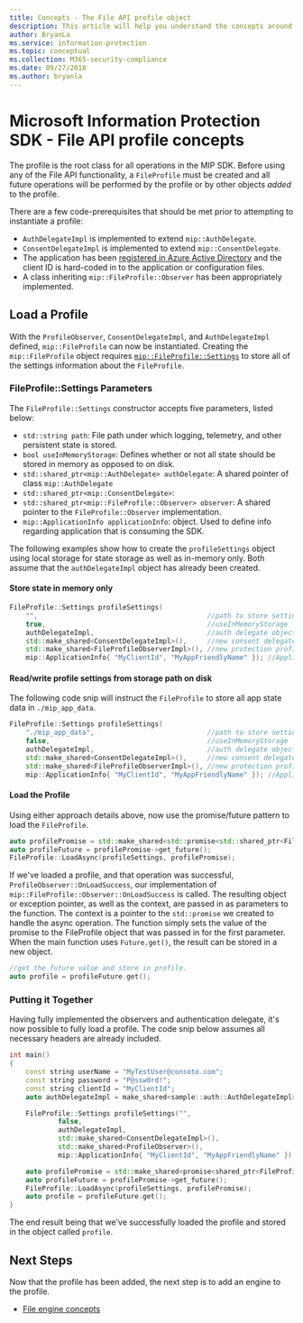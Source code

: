 ```yaml
---
title: Concepts - The File API profile object
description: This article will help you understand the concepts around the File profile object, which is created during application initialization.
author: BryanLa
ms.service: information-protection
ms.topic: conceptual
ms.collection: M365-security-compliance
ms.date: 09/27/2018
ms.author: bryanla
---
```


# Microsoft Information Protection SDK - File API profile concepts

The profile is the root class for all operations in the MIP SDK. Before using any of the File API functionality, a `FileProfile` must be created and all future operations will be performed by the profile or by other objects *added* to the profile.

There are a few code-prerequisites that should be met prior to attempting to instantiate a profile:

- `AuthDelegateImpl` is implemented to extend `mip::AuthDelegate`.
- `ConsentDelegateImpl` is implemented to extend `mip::ConsentDelegate`.
- The application has been [registered in Azure Active Directory](/azure/active-directory/develop/quickstart-v1-integrate-apps-with-azure-ad.md) and the client ID is hard-coded in to the application or configuration files. 
- A class inheriting `mip::FileProfile::Observer` has been appropriately implemented.

## Load a Profile

With the `ProfileObserver`, `ConsentDelegateImpl`, and `AuthDelegateImpl` defined, `mip::FileProfile` can now be instantiated. Creating the `mip::FileProfile` object requires [`mip::FileProfile::Settings`](reference/class_mip_fileprofile_settings.md) to store all of the settings information about the `FileProfile`.

### FileProfile::Settings Parameters

The `FileProfile::Settings` constructor accepts five parameters, listed below:

- `std::string path`: File path under which logging, telemetry, and other persistent state is stored.
- `bool useInMemoryStorage`: Defines whether or not all state should be stored in memory as opposed to on disk.
- `std::shared_ptr<mip::AuthDelegate> authDelegate`: A shared pointer of class `mip::AuthDelegate` 
- `std::shared_ptr<mip::ConsentDelegate>`: 
- `std::shared_ptr<mip::FileProfile::Observer> observer`: A shared pointer to the `FileProfile::Observer` implementation.
- `mip::ApplicationInfo applicationInfo`: object. Used to define info regarding application that is consuming the SDK.

The following examples show how to create the `profileSettings` object using local storage for state storage as well as in-memory only. Both assume that the `authDelegateImpl` object has already been created.

#### Store state in memory only

```cpp
FileProfile::Settings profileSettings(
    "",                                          //path to store settings
    true,                                        //useInMemoryStorage
    authDelegateImpl,                            //auth delegate object
    std::make_shared<ConsentDelegateImpl>(),     //new consent delegate
    std::make_shared<FileProfileObserverImpl>(), //new protection profile observer
    mip::ApplicationInfo{ "MyClientId", "MyAppFriendlyName" }); //ApplicationInfo object
```

#### Read/write profile settings from storage path on disk

The following code snip will instruct the `FileProfile` to store all app state data in `./mip_app_data`.

```cpp
FileProfile::Settings profileSettings(
    "./mip_app_data",                            //path to store settings
    false,                                       //useInMemoryStorage
    authDelegateImpl,                            //auth delegate object
    std::make_shared<ConsentDelegateImpl>(),     //new consent delegate
    std::make_shared<FileProfileObserverImpl>(), //new protection profile observer
    mip::ApplicationInfo{ "MyClientId", "MyAppFriendlyName" }); //ApplicationInfo object
```

#### Load the Profile

Using either approach details above, now use the promise/future pattern to load the `FileProfile`.

```cpp
auto profilePromise = std::make_shared<std::promise<std::shared_ptr<FileProfile>>>();
auto profileFuture = profilePromise->get_future();
FileProfile::LoadAsync(profileSettings, profilePromise);
```

If we've loaded a profile, and that operation was successful, `ProfileObserver::OnLoadSuccess`, our implementation of `mip::FileProfile::Observer::OnLoadSuccess` is called. The resulting object or exception pointer, as well as the context, are passed in as parameters to the function. The context is a pointer to the `std::promise` we created to handle the async operation. The function simply sets the value of the promise to the FileProfile object that was passed in for the first parameter. When the main function uses `Future.get()`, the result can be stored in a new object.

```cpp
//get the future value and store in profile. 
auto profile = profileFuture.get();
```

### Putting it Together

Having fully implemented the observers and authentication delegate, it's now possible to fully load a profile. The code snip below assumes all necessary headers are already included.

```cpp
int main()
{
    const string userName = "MyTestUser@consoto.com";
    const string password = "P@ssw0rd!";
    const string clientId = "MyClientId";
    auto authDelegateImpl = make_shared<sample::auth::AuthDelegateImpl>(userName, password, clientId);

    FileProfile::Settings profileSettings("",
            false,
            authDelegateImpl,
            std::make_shared<ConsentDelegateImpl>(),
            std::make_shared<ProfileObserver>(),
            mip::ApplicationInfo{ "MyClientId", "MyAppFriendlyName" });

    auto profilePromise = std::make_shared<promise<shared_ptr<FileProfile>>>();
    auto profileFuture = profilePromise->get_future();
    FileProfile::LoadAsync(profileSettings, profilePromise);
    auto profile = profileFuture.get();
}
```

The end result being that we've successfully loaded the profile and stored in the object called `profile`.

## Next Steps

Now that the profile has been added, the next step is to add an engine to the profile. 

- [File engine concepts](concept-profile-engine-file-engine-cpp.md)
